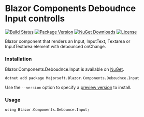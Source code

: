 Blazor Components Deboudnce Input controlls
============
[![Build Status](https://dev.azure.com/major-soft/GitHub/_apis/build/status/majorimi.blazor-components?branchName=master)](https://dev.azure.com/major-soft/GitHub/_build/latest?definitionId=6)
[![Package Version](https://img.shields.io/nuget/v/Blazor.Extensions.Logging.svg)](https://www.nuget.org/packages/Blazor.Extensions.Logging)
[![NuGet Downloads](https://img.shields.io/nuget/dt/Blazor.Extensions.Logging.svg)](https://www.nuget.org/packages/Blazor.Extensions.Logging)
[![License](https://img.shields.io/badge/License-MIT-green.svg)](https://github.com/majorimi/blazor-components/blob/master/LICENSE)

Blazor component that renders an Input, InputText, Textarea or InputTextarea element with debounced onChange.

### Installation

Blazor.Components.Deboudnce.Input is available on [NuGet](https://www.nuget.org/packages/Blazor.Components). 

```sh
dotnet add package Majorsoft.Blazor.Components.Deboudnce.Input
```

Use the `--version` option to specify a [preview version](https://www.nuget.org/packages/Blazor.Components/absoluteLatest) to install.

### Usage

```
using Blazor.Components.Debounce.Input;
```
